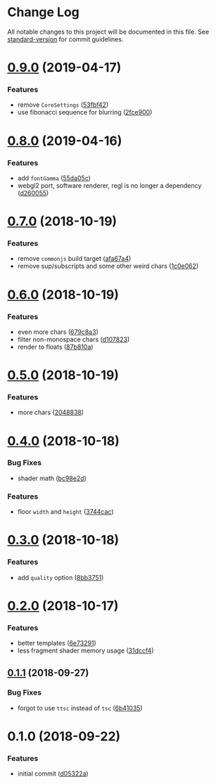# Change Log

All notable changes to this project will be documented in this file. See [standard-version](https://github.com/conventional-changelog/standard-version) for commit guidelines.

<a name="0.9.0"></a>
# [0.9.0](https://github.com/reinventing-wheels/ascii/compare/v0.8.0...v0.9.0) (2019-04-17)


### Features

* remove `CoreSettings` ([53fbf42](https://github.com/reinventing-wheels/ascii/commit/53fbf42))
* use fibonacci sequence for blurring ([2fce900](https://github.com/reinventing-wheels/ascii/commit/2fce900))



<a name="0.8.0"></a>
# [0.8.0](https://github.com/reinventing-wheels/ascii/compare/v0.7.0...v0.8.0) (2019-04-16)


### Features

* add `fontGamma` ([55da05c](https://github.com/reinventing-wheels/ascii/commit/55da05c))
* webgl2 port, software renderer, regl is no longer a dependency ([d260055](https://github.com/reinventing-wheels/ascii/commit/d260055))



<a name="0.7.0"></a>
# [0.7.0](https://github.com/reinventing-wheels/ascii/compare/v0.6.0...v0.7.0) (2018-10-19)


### Features

* remove `commonjs` build target ([afa67a4](https://github.com/reinventing-wheels/ascii/commit/afa67a4))
* remove sup/subscripts and some other weird chars ([1c0e062](https://github.com/reinventing-wheels/ascii/commit/1c0e062))



<a name="0.6.0"></a>
# [0.6.0](https://github.com/reinventing-wheels/ascii/compare/v0.5.0...v0.6.0) (2018-10-19)


### Features

* even more chars ([679c8a3](https://github.com/reinventing-wheels/ascii/commit/679c8a3))
* filter non-monospace chars ([d107823](https://github.com/reinventing-wheels/ascii/commit/d107823))
* render to floats ([87b810a](https://github.com/reinventing-wheels/ascii/commit/87b810a))



<a name="0.5.0"></a>
# [0.5.0](https://github.com/reinventing-wheels/ascii/compare/v0.4.0...v0.5.0) (2018-10-19)


### Features

* more chars ([2048838](https://github.com/reinventing-wheels/ascii/commit/2048838))



<a name="0.4.0"></a>
# [0.4.0](https://github.com/reinventing-wheels/ascii/compare/v0.3.0...v0.4.0) (2018-10-18)


### Bug Fixes

* shader math ([bc98e2d](https://github.com/reinventing-wheels/ascii/commit/bc98e2d))


### Features

* floor `width` and `height` ([3744cac](https://github.com/reinventing-wheels/ascii/commit/3744cac))



<a name="0.3.0"></a>
# [0.3.0](https://github.com/reinventing-wheels/ascii/compare/v0.2.0...v0.3.0) (2018-10-18)


### Features

* add `quality` option ([8bb3751](https://github.com/reinventing-wheels/ascii/commit/8bb3751))



<a name="0.2.0"></a>
# [0.2.0](https://github.com/reinventing-wheels/ascii/compare/v0.1.1...v0.2.0) (2018-10-17)


### Features

* better templates ([6e73291](https://github.com/reinventing-wheels/ascii/commit/6e73291))
* less fragment shader memory usage ([31dccf4](https://github.com/reinventing-wheels/ascii/commit/31dccf4))



<a name="0.1.1"></a>
## [0.1.1](https://github.com/reinventing-wheels/ascii/compare/v0.1.0...v0.1.1) (2018-09-27)


### Bug Fixes

* forgot to use `ttsc` instead of `tsc` ([6b41035](https://github.com/reinventing-wheels/ascii/commit/6b41035))



<a name="0.1.0"></a>
# 0.1.0 (2018-09-22)


### Features

* initial commit ([d05322a](https://github.com/reinventing-wheels/ascii/commit/d05322a))
